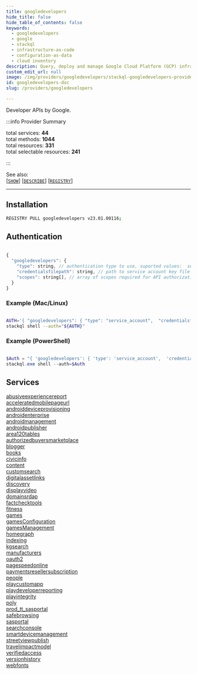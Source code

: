 ```yaml
---
title: googledevelopers
hide_title: false
hide_table_of_contents: false
keywords:
  - googledevelopers
  - google
  - stackql
  - infrastructure-as-code
  - configuration-as-data
  - cloud inventory
description: Query, deploy and manage Google Cloud Platform (GCP) infrastructure and resources using SQL
custom_edit_url: null
image: /img/providers/googledevelopers/stackql-googledevelopers-provider-featured-image.png
id: googledevelopers-doc
slug: /providers/googledevelopers

---
```

Developer APIs by Google.  
    
:::info Provider Summary

<div class="row">
<div class="providerDocColumn">
<span>total services:&nbsp;<b>44</b></span><br />
<span>total methods:&nbsp;<b>1044</b></span><br />
</div>
<div class="providerDocColumn">
<span>total resources:&nbsp;<b>331</b></span><br />
<span>total selectable resources:&nbsp;<b>241</b></span><br />
</div>
</div>

:::

See also:   
[[` SHOW `]](https://stackql.io/docs/language-spec/show) [[` DESCRIBE `]](https://stackql.io/docs/language-spec/describe)  [[` REGISTRY `]](https://stackql.io/docs/language-spec/registry)
* * * 

## Installation
```bash
REGISTRY PULL googledevelopers v23.01.00116;
```

## Authentication
```javascript

{
  "googledevelopers": {
    "type": string, // authentication type to use, suported values:  service_account
    "credentialsfilepath": string, // path to service account key file
    "scopes": string[], // array of scopes required for API authorization, see [scopes](https://developers.google.com/identity/protocols/oauth2/scopes)
  }
}

```
### Example (Mac/Linux)
```bash

AUTH='{ "googledevelopers": { "type": "service_account",  "credentialsfilepath": "creds/sa-key.json", "scopes": ["https://www.googleapis.com/auth/...", "..."]  }}'
stackql shell --auth="${AUTH}"

```
### Example (PowerShell)
```powershell

$Auth = "{ 'googledevelopers': { 'type': 'service_account',  'credentialsfilepath': 'creds/sa-key.json', 'scopes': ['https://www.googleapis.com/auth/...', '...'] }}"
stackql.exe shell --auth=$Auth

```
## Services
<div class="row">
<div class="providerDocColumn">
<a href="/providers/googledevelopers/abusiveexperiencereport/">abusiveexperiencereport</a><br />
<a href="/providers/googledevelopers/acceleratedmobilepageurl/">acceleratedmobilepageurl</a><br />
<a href="/providers/googledevelopers/androiddeviceprovisioning/">androiddeviceprovisioning</a><br />
<a href="/providers/googledevelopers/androidenterprise/">androidenterprise</a><br />
<a href="/providers/googledevelopers/androidmanagement/">androidmanagement</a><br />
<a href="/providers/googledevelopers/androidpublisher/">androidpublisher</a><br />
<a href="/providers/googledevelopers/area120tables/">area120tables</a><br />
<a href="/providers/googledevelopers/authorizedbuyersmarketplace/">authorizedbuyersmarketplace</a><br />
<a href="/providers/googledevelopers/blogger/">blogger</a><br />
<a href="/providers/googledevelopers/books/">books</a><br />
<a href="/providers/googledevelopers/civicinfo/">civicinfo</a><br />
<a href="/providers/googledevelopers/content/">content</a><br />
<a href="/providers/googledevelopers/customsearch/">customsearch</a><br />
<a href="/providers/googledevelopers/digitalassetlinks/">digitalassetlinks</a><br />
<a href="/providers/googledevelopers/discovery/">discovery</a><br />
<a href="/providers/googledevelopers/displayvideo/">displayvideo</a><br />
<a href="/providers/googledevelopers/domainsrdap/">domainsrdap</a><br />
<a href="/providers/googledevelopers/factchecktools/">factchecktools</a><br />
<a href="/providers/googledevelopers/fitness/">fitness</a><br />
<a href="/providers/googledevelopers/games/">games</a><br />
<a href="/providers/googledevelopers/gamesConfiguration/">gamesConfiguration</a><br />
<a href="/providers/googledevelopers/gamesManagement/">gamesManagement</a><br />
</div>
<div class="providerDocColumn">
<a href="/providers/googledevelopers/homegraph/">homegraph</a><br />
<a href="/providers/googledevelopers/indexing/">indexing</a><br />
<a href="/providers/googledevelopers/kgsearch/">kgsearch</a><br />
<a href="/providers/googledevelopers/manufacturers/">manufacturers</a><br />
<a href="/providers/googledevelopers/oauth2/">oauth2</a><br />
<a href="/providers/googledevelopers/pagespeedonline/">pagespeedonline</a><br />
<a href="/providers/googledevelopers/paymentsresellersubscription/">paymentsresellersubscription</a><br />
<a href="/providers/googledevelopers/people/">people</a><br />
<a href="/providers/googledevelopers/playcustomapp/">playcustomapp</a><br />
<a href="/providers/googledevelopers/playdeveloperreporting/">playdeveloperreporting</a><br />
<a href="/providers/googledevelopers/playintegrity/">playintegrity</a><br />
<a href="/providers/googledevelopers/poly/">poly</a><br />
<a href="/providers/googledevelopers/prod_tt_sasportal/">prod_tt_sasportal</a><br />
<a href="/providers/googledevelopers/safebrowsing/">safebrowsing</a><br />
<a href="/providers/googledevelopers/sasportal/">sasportal</a><br />
<a href="/providers/googledevelopers/searchconsole/">searchconsole</a><br />
<a href="/providers/googledevelopers/smartdevicemanagement/">smartdevicemanagement</a><br />
<a href="/providers/googledevelopers/streetviewpublish/">streetviewpublish</a><br />
<a href="/providers/googledevelopers/travelimpactmodel/">travelimpactmodel</a><br />
<a href="/providers/googledevelopers/verifiedaccess/">verifiedaccess</a><br />
<a href="/providers/googledevelopers/versionhistory/">versionhistory</a><br />
<a href="/providers/googledevelopers/webfonts/">webfonts</a><br />
</div>
</div>
